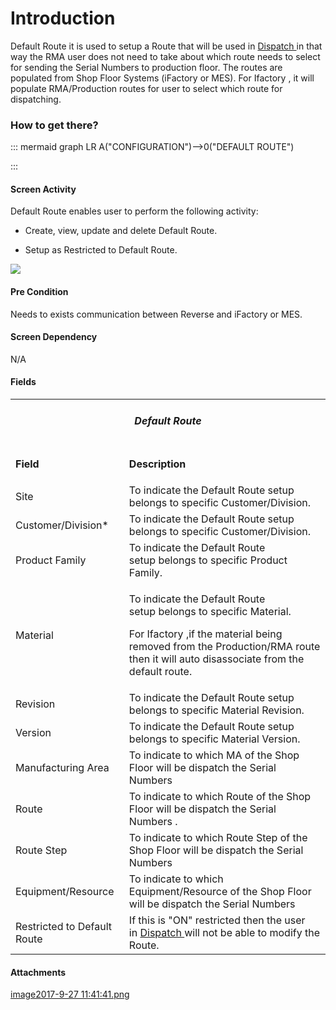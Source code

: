 # Introduction

Default Route it is used to setup a Route that will be used in 
[Dispatch ](/iFactory-JGP-MES/iFactory-JGP-MES-Home/iFactory-JGP-MS/Reverse-Logistic-(RMA)/Configuration/Default-Route.md)in that way the RMA user does not need to take about which route needs to select for sending the Serial Numbers to production floor. The routes are populated from Shop Floor Systems (iFactory or MES). For Ifactory , it will populate RMA/Production routes for user to select which route for dispatching.

### How to get there?




::: mermaid
graph LR
A("CONFIGURATION")-->0("DEFAULT ROUTE")

:::


#### Screen Activity


Default Route enables user to perform the following activity:

- Create, view, update and delete Default Route.

- Setup as Restricted to Default Route.

![](/.attachments/29920907.png)




#### Pre Condition


Needs to exists communication between Reverse and iFactory or MES.



#### Screen Dependency


N/A


#### Fields




<table class="confluenceTable"><colgroup><col /><col /></colgroup><tbody><tr><td style="text-align: center;" colspan="2" class="confluenceTd"><h5 id="DefaultRoute-DefaultRoute"><strong>Default Route</strong></h5></td></tr><tr><td class="highlight confluenceTd"><p><strong>Field</strong></p></td><td class="highlight confluenceTd"><p><strong>Description</strong></p></td></tr><tr><td colspan="1" class="confluenceTd">Site</td><td colspan="1" class="confluenceTd"><span>To indicate the Default Route setup belongs to specific Customer/Division.</span></td></tr><tr><td colspan="1" class="confluenceTd">Customer/Division*</td><td colspan="1" class="confluenceTd">To indicate the <span>Default Route setup</span> belongs to specific Customer/Division.</td></tr><tr><td colspan="1" class="confluenceTd">Product Family</td><td colspan="1" class="confluenceTd">To indicate the <span>Default Route setup</span> belongs to specific Product Family.</td></tr><tr><td colspan="1" class="confluenceTd">Material</td><td colspan="1" class="confluenceTd"><p>To indicate the <span>Default Route setup</span> belongs to specific Material.</p><p>For Ifactory ,if the material being removed from the Production/RMA route then it will auto disassociate from the default route. </p></td></tr><tr><td colspan="1" class="confluenceTd">Revision</td><td colspan="1" class="confluenceTd">To indicate the <span>Default Route setup</span> belongs to specific Material Revision.</td></tr><tr><td colspan="1" class="confluenceTd">Version</td><td colspan="1" class="confluenceTd">To indicate the <span>Default Route setup</span> belongs to specific Material Version.</td></tr><tr><td colspan="1" class="confluenceTd">Manufacturing Area</td><td colspan="1" class="confluenceTd">To indicate to which MA of the Shop Floor will be dispatch the Serial Numbers</td></tr><tr><td colspan="1" class="confluenceTd">Route</td><td colspan="1" class="confluenceTd"><span>To indicate to which Route of the Shop Floor will be dispatch the Serial Numbers . </span></td></tr><tr><td colspan="1" class="confluenceTd">Route Step</td><td colspan="1" class="confluenceTd"><span>To indicate to which Route Step of the Shop Floor will be dispatch the Serial Numbers</span></td></tr><tr><td colspan="1" class="confluenceTd">Equipment/Resource</td><td colspan="1" class="confluenceTd"><span>To indicate to which <span>Equipment/Resource </span>of the Shop Floor will be dispatch the Serial Numbers</span></td></tr><tr><td colspan="1" class="confluenceTd">Restricted to Default Route</td><td colspan="1" class="confluenceTd"><span>If this is "ON" restricted then the user in </span><a href="Default-Route-29920906.html">Dispatch </a><span>will not be able to modify the Route.</span></td></tr></tbody></table>



#### Attachments

[image2017-9-27 11:41:41.png](/.attachments/29920907.png)
